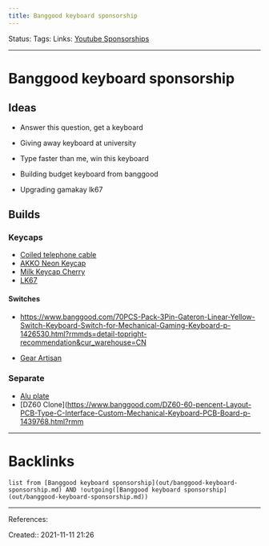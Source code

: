 ```yaml
---
title: Banggood keyboard sponsorship
---
```

Status: 
Tags: 
Links: [Youtube Sponsorships](out/youtube-sponsorships.md)
___
# Banggood keyboard sponsorship
## Ideas
- Answer this question, get a keyboard
- Giving away keyboard at university
- Type faster than me, win this keyboard
- Building budget keyboard from banggood


- Upgrading gamakay lk67

## Builds
### Keycaps
- [Coiled telephone cable](https://www.banggood.com/KBDfans-Spiral-Telephone-Line-Mechanical-Keyboard-Data-Cable-USB-Type-C-Interface-p-1617889.html?cur_warehouse=CN&ID=41195&rmmds=detail-top-buytogether-auto)
- [AKKO Neon Keycap](https://www.banggood.com/AKKO-157-Keys-Neon-Keycap-Set-Cherry-Profile-PBT-Two-Color-Molding-Keycaps-for-Mechanical-Keyboard-p-1793275.html?cur_warehouse=USA&rmmds=search)
- [Milk Keycap Cherry](https://www.banggood.com/141-Keys-Milk-Keycap-Set-Cherry-Profile-PBT-Sublimation-Keycaps-for-Mechanical-Keyboards-p-1807551.html?cur_warehouse=CN&rmmds=search)
- [LK67](https://www.banggood.com/GamaKay-LK67-Keyboard-Customized-Kit-67-Keys-RGB-Hot-Swappable-bluetooth-3pin-or-5pin-Switch-65-pencent-Programmable-Triple-Mode-Wired-bluetooth-5_0-2_4GHz-Keyboard-Kit-NKRO-PCB-Mounting-Plate-Case-with-Rotate-Button-Custom-Keyboard-p-1885206.html?cur_warehouse=CN&ID=6287845&rmmds=search)
#### Switches
- https://www.banggood.com/70PCS-Pack-3Pin-Gateron-Linear-Yellow-Switch-Keyboard-Switch-for-Mechanical-Gaming-Keyboard-p-1426530.html?rmmds=detail-topright-recommendation&cur_warehouse=CN

- [Gear Artisan](https://www.banggood.com/Handmade-Resin-Keycap-Personalized-Shell-Flower-Gear-Keycap-for-Mechanical-Keyboard-p-1791983.html?cur_warehouse=USA&ID=48756&rmmds=detail-top-buytogether-auto)
### Separate
- [Alu plate](https://www.banggood.com/Aluminium-Board-Plate-Mechanical-Keyboard-Universal-Frame-for-RS60-GH60-PCB-p-1077451.html?rmmds=detail-popup-addwish-alsoview&cur_warehouse=CN&ID=224)
- [DZ60 Clone](https://www.banggood.com/DZ60-60-pencent-Layout-PCB-Type-C-Interface-Custom-Mechanical-Keyboard-PCB-Board-p-1439768.html?rmm
___
# Backlinks
```dataview
list from [Banggood keyboard sponsorship](out/banggood-keyboard-sponsorship.md) AND !outgoing([Banggood keyboard sponsorship](out/banggood-keyboard-sponsorship.md))
```
___
References:

Created:: 2021-11-11 21:26

